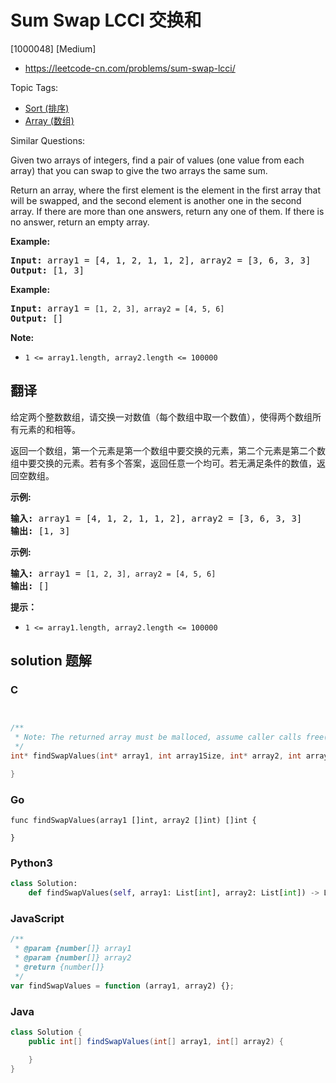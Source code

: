 # Sum Swap LCCI 交换和

[1000048] [Medium]

- https://leetcode-cn.com/problems/sum-swap-lcci/

Topic Tags:

- [Sort (排序)](https://leetcode-cn.com/tag/sort/)
- [Array (数组)](https://leetcode-cn.com/tag/array/)

Similar Questions:

Given two arrays of integers, find a pair of values (one value from each array) that you can swap to give the two arrays the same sum.

Return an array, where the first element is the element in the first array that will be swapped, and the second element is another one in the second array. If there are more than one answers, return any one of them. If there is no answer, return an empty array.

**Example:**

<pre><strong>Input:</strong> array1 = [4, 1, 2, 1, 1, 2], array2 = [3, 6, 3, 3]
<strong>Output:</strong> [1, 3]
</pre>

**Example:**

<pre><strong>Input:</strong> array1 = <code>[1, 2, 3], array2 = [4, 5, 6]</code>
<strong>Output: </strong>[]</pre>

**Note:**

- `1 <= array1.length, array2.length <= 100000`

## 翻译

给定两个整数数组，请交换一对数值（每个数组中取一个数值），使得两个数组所有元素的和相等。

返回一个数组，第一个元素是第一个数组中要交换的元素，第二个元素是第二个数组中要交换的元素。若有多个答案，返回任意一个均可。若无满足条件的数值，返回空数组。

**示例:**

<pre><strong>输入:</strong> array1 = [4, 1, 2, 1, 1, 2], array2 = [3, 6, 3, 3]
<strong>输出:</strong> [1, 3]
</pre>

**示例:**

<pre><strong>输入:</strong> array1 = <code>[1, 2, 3], array2 = [4, 5, 6]</code>
<strong>输出: </strong>[]</pre>

**提示：**

- `1 <= array1.length, array2.length <= 100000`

## solution 题解

### C

```c


/**
 * Note: The returned array must be malloced, assume caller calls free().
 */
int* findSwapValues(int* array1, int array1Size, int* array2, int array2Size, int* returnSize){

}


```

### Go

```golang
func findSwapValues(array1 []int, array2 []int) []int {

}
```

### Python3

```python
class Solution:
    def findSwapValues(self, array1: List[int], array2: List[int]) -> List[int]:
```

### JavaScript

```javascript
/**
 * @param {number[]} array1
 * @param {number[]} array2
 * @return {number[]}
 */
var findSwapValues = function (array1, array2) {};
```

### Java

```java
class Solution {
    public int[] findSwapValues(int[] array1, int[] array2) {

    }
}
```
